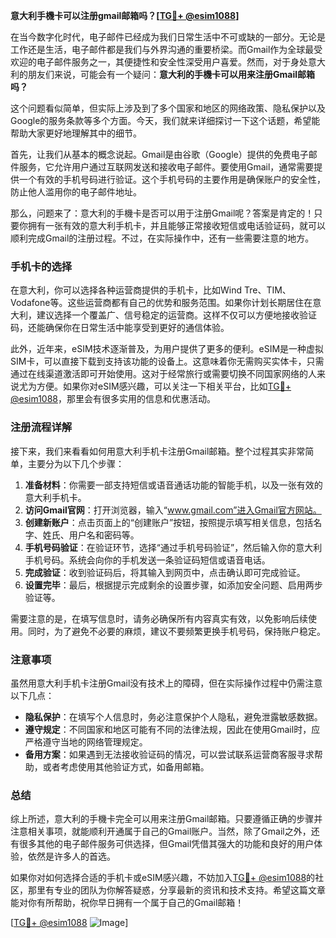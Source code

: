**意大利手機卡可以注册gmail邮箱吗？[[TG💪+ @esim1088](https://t.me/s/esim1088)]**

在当今数字化时代，电子邮件已经成为我们日常生活中不可或缺的一部分。无论是工作还是生活，电子邮件都是我们与外界沟通的重要桥梁。而Gmail作为全球最受欢迎的电子邮件服务之一，其便捷性和安全性深受用户喜爱。然而，对于身处意大利的朋友们来说，可能会有一个疑问：**意大利的手機卡可以用来注册Gmail邮箱吗？**

这个问题看似简单，但实际上涉及到了多个国家和地区的网络政策、隐私保护以及Google的服务条款等多个方面。今天，我们就来详细探讨一下这个话题，希望能帮助大家更好地理解其中的细节。

首先，让我们从基本的概念说起。Gmail是由谷歌（Google）提供的免费电子邮件服务，它允许用户通过互联网发送和接收电子邮件。要使用Gmail，通常需要提供一个有效的手机号码进行验证。这个手机号码的主要作用是确保账户的安全性，防止他人滥用你的电子邮件地址。

那么，问题来了：意大利的手機卡是否可以用于注册Gmail呢？答案是肯定的！只要你拥有一张有效的意大利手机卡，并且能够正常接收短信或电话验证码，就可以顺利完成Gmail的注册过程。不过，在实际操作中，还有一些需要注意的地方。

### 手机卡的选择

在意大利，你可以选择各种运营商提供的手机卡，比如Wind Tre、TIM、Vodafone等。这些运营商都有自己的优势和服务范围。如果你计划长期居住在意大利，建议选择一个覆盖广、信号稳定的运营商。这样不仅可以方便地接收验证码，还能确保你在日常生活中能享受到更好的通信体验。

此外，近年来，eSIM技术逐渐普及，为用户提供了更多的便利。eSIM是一种虚拟SIM卡，可以直接下载到支持该功能的设备上。这意味着你无需购买实体卡，只需通过在线渠道激活即可开始使用。这对于经常旅行或需要切换不同国家网络的人来说尤为方便。如果你对eSIM感兴趣，可以关注一下相关平台，比如[TG💪+ @esim1088](https://t.me/s/esim1088)，那里会有很多实用的信息和优惠活动。

### 注册流程详解

接下来，我们来看看如何用意大利手机卡注册Gmail邮箱。整个过程其实非常简单，主要分为以下几个步骤：

1. **准备材料**：你需要一部支持短信或语音通话功能的智能手机，以及一张有效的意大利手机卡。
2. **访问Gmail官网**：打开浏览器，输入“www.gmail.com”进入Gmail官方网站。
3. **创建新账户**：点击页面上的“创建账户”按钮，按照提示填写相关信息，包括名字、姓氏、用户名和密码等。
4. **手机号码验证**：在验证环节，选择“通过手机号码验证”，然后输入你的意大利手机号码。系统会向你的手机发送一条验证码短信或语音电话。
5. **完成验证**：收到验证码后，将其输入到网页中，点击确认即可完成验证。
6. **设置完毕**：最后，根据提示完成剩余的设置步骤，如添加安全问题、启用两步验证等。

需要注意的是，在填写信息时，请务必确保所有内容真实有效，以免影响后续使用。同时，为了避免不必要的麻烦，建议不要频繁更换手机号码，保持账户稳定。

### 注意事项

虽然用意大利手机卡注册Gmail没有技术上的障碍，但在实际操作过程中仍需注意以下几点：

- **隐私保护**：在填写个人信息时，务必注意保护个人隐私，避免泄露敏感数据。
- **遵守规定**：不同国家和地区可能有不同的法律法规，因此在使用Gmail时，应严格遵守当地的网络管理规定。
- **备用方案**：如果遇到无法接收验证码的情况，可以尝试联系运营商客服寻求帮助，或者考虑使用其他验证方式，如备用邮箱。

### 总结

综上所述，意大利的手機卡完全可以用来注册Gmail邮箱。只要遵循正确的步骤并注意相关事项，就能顺利开通属于自己的Gmail账户。当然，除了Gmail之外，还有很多其他的电子邮件服务可供选择，但Gmail凭借其强大的功能和良好的用户体验，依然是许多人的首选。

如果你对如何选择合适的手机卡或eSIM感兴趣，不妨加入[TG💪+ @esim1088](https://t.me/s/esim1088)的社区，那里有专业的团队为你解答疑惑，分享最新的资讯和技术支持。希望这篇文章能对你有所帮助，祝你早日拥有一个属于自己的Gmail邮箱！

[[TG💪+ @esim1088](https://t.me/s/esim1088) ![Image](https://i.postimg.cc/4NQfJmqS/Snipaste-2025-05-13-00-14-12.png)]